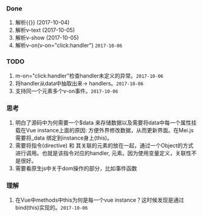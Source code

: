 ### Done
1. 解析{{}} (2017-10-04)
2. 解析v-text (2017-10-05)
3. 解析v-show (2017-10-05)
4. 解析v-on(v-on="click:handler") `2017-10-06`

### TODO
1. m-on="click:handler"检查handler未定义的异常。`2017-10-06`
2. 将handler从data中抽取出来-> handlers。`2017-10-06`
3. 支持同一个元素多个v-on事件。`2017-10-06`

### 思考
1. 明白了源码中为何需要一个$data 来存储数据以及需要将data中每一个属性挂载在Vue instance上面的原因: 方便外界修改数据，从而更新界面。在Mei.js需要将_data 绑定到instance身上(this)。
2. 需要将指令(directive) 和 其关联的元素的放在一起，通过一个Object的方式进行调用。也就是该指令对应的handler, 元素。因为使用变量定义，关联性不是很好。
3. 需要看原生js中关于dom操作的部分，比如事件函数

### 理解
1. 在Vue中methods中this为何是每一个vue instance？这时候发现是通过bind(this)实现的。`2017-10-06`
